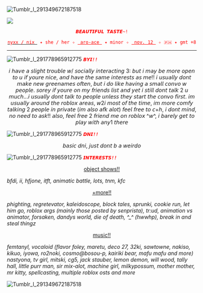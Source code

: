 ![Tumblr_l_291349672187518](https://github.com/user-attachments/assets/b997cfae-304e-4ef2-bf2a-264205becda2)

![](https://komarev.com/ghpvc/?username=sodapackyaoi&label=>w<&color=red)
  
<p align="center">
<code style=color:red>𝘽𝙀𝘼𝙐𝙏𝙄𝙁𝙐𝙇 𝙏𝘼𝙎𝙏𝙀~!</code>
</p>

<p align="center"> <ins> <code style="color : red">nyxx / nix </ins> ✦ she / her ✧ <ins> aro-ace </ins> ✦ minor ✧ <ins> nov. 12 </ins> ✧ 🇵🇭 ✦ gmt +8</code> </p> 

-----------

![Tumblr_l_291778965912775](https://github.com/user-attachments/assets/2b0a1cde-1803-4ca0-b001-43f777de38bf)
<code style="color : red">***𝘽𝙔𝙄!!***</code>

<p align="center">
𝘪 𝘩𝘢𝘷𝘦 𝘢 𝘴𝘭𝘪𝘨𝘩𝘵 𝘵𝘳𝘰𝘶𝘣𝘭𝘦 𝘸/ 𝘴𝘰𝘤𝘪𝘢𝘭𝘭𝘺 𝘪𝘯𝘵𝘦𝘳𝘢𝘤𝘵𝘪𝘯𝘨 3: 𝘣𝘶𝘵 𝘪 𝘮𝘢𝘺 𝘣𝘦 𝘮𝘰𝘳𝘦 𝘰𝘱𝘦𝘯 𝘵𝘰 𝘶 𝘪𝘧 𝘺𝘰𝘶𝘳𝘦 𝘯𝘪𝘤𝘦, 𝘢𝘯𝘥 𝘩𝘢𝘷𝘦 𝘵𝘩𝘦 𝘴𝘢𝘮𝘦 𝘪𝘯𝘵𝘦𝘳𝘦𝘴𝘵𝘴 𝘢𝘴 𝘮𝘦!! 𝘪 𝘶𝘴𝘶𝘢𝘭𝘭𝘺 𝘥𝘰𝘯𝘵 𝘮𝘢𝘬𝘦 𝘯𝘦𝘸 𝘨𝘳𝘦𝘦𝘯𝘢𝘮𝘦𝘴 𝘰𝘧𝘵𝘦𝘯, 𝘣𝘶𝘵 𝘪 𝘥𝘰 𝘭𝘪𝘬𝘦 𝘩𝘢𝘷𝘪𝘯𝘨 𝘢 𝘴𝘮𝘢𝘭𝘭 𝘤𝘰𝘯𝘷𝘰 𝘸 𝘱𝘦𝘰𝘱𝘭𝘦. 𝘴𝘰𝘳𝘦𝘺 𝘪𝘧 𝘺𝘰𝘶𝘳𝘦 𝘰𝘯 𝘮𝘺 𝘧𝘳𝘪𝘦𝘯𝘥𝘴 𝘭𝘪𝘴𝘵 𝘢𝘯𝘥 𝘺𝘦𝘵 𝘪 𝘴𝘵𝘪𝘭𝘭 𝘥𝘰𝘯𝘵 𝘵𝘢𝘭𝘬 2 𝘶 𝘮𝘶𝘤𝘩...𝘪 𝘶𝘴𝘶𝘢𝘭𝘭𝘺 𝘥𝘰𝘯𝘵 𝘵𝘢𝘭𝘬 𝘵𝘰 𝘱𝘦𝘰𝘱𝘭𝘦 𝘶𝘯𝘭𝘦𝘴𝘴 𝘵𝘩𝘦𝘺 𝘴𝘵𝘢𝘳𝘵 𝘵𝘩𝘦 𝘤𝘰𝘯𝘷𝘰 𝘧𝘪𝘳𝘴𝘵. 𝘪𝘮 𝘶𝘴𝘶𝘢𝘭𝘭𝘺 𝘢𝘳𝘰𝘶𝘯𝘥 𝘵𝘩𝘦 𝘳𝘰𝘣𝘭𝘰𝘹 𝘢𝘳𝘦𝘢𝘴, 𝘸2𝘪 𝘮𝘰𝘴𝘵 𝘰𝘧 𝘵𝘩𝘦 𝘵𝘪𝘮𝘦, 𝘪𝘮 𝘮𝘰𝘳𝘦 𝘤𝘰𝘮𝘧𝘺 𝘵𝘢𝘭𝘬𝘪𝘯𝘨 2 𝘱𝘦𝘰𝘱𝘭𝘦 𝘪𝘯 𝘱𝘳𝘪𝘷𝘢𝘵𝘦 (𝘪𝘮 𝘢𝘭𝘴𝘰 𝘢𝘧𝘬 𝘢𝘭𝘰𝘵) 𝘧𝘦𝘦𝘭 𝘧𝘳𝘦𝘦 𝘵𝘰 𝘤+𝘩, 𝘪 𝘥𝘰𝘯𝘵 𝘮𝘪𝘯𝘥, 𝘯𝘰 𝘯𝘦𝘦𝘥 𝘵𝘰 𝘢𝘴𝘬!! 𝘢𝘭𝘴𝘰, 𝘧𝘦𝘦𝘭 𝘧𝘳𝘦𝘦 2 𝘧𝘳𝘪𝘦𝘯𝘥 𝘮𝘦 𝘰𝘯 𝘳𝘰𝘣𝘭𝘰𝘹 ^𝘸^, 𝘪 𝘣𝘢𝘳𝘦𝘭𝘺 𝘨𝘦𝘵 𝘵𝘰 𝘱𝘭𝘢𝘺 𝘸𝘪𝘵𝘩 𝘢𝘯𝘺1 𝘵𝘩𝘦𝘳𝘦</p>


![Tumblr_l_291778965912775](https://github.com/user-attachments/assets/2b0a1cde-1803-4ca0-b001-43f777de38bf) <code style="color : red">***𝘿𝙉𝙄!!***</code>

<p align="center">
  𝘣𝘢𝘴𝘪𝘤 𝘥𝘯𝘪, 𝘫𝘶𝘴𝘵 𝘥𝘰𝘯𝘵 𝘣 𝘢 𝘸𝘦𝘪𝘳𝘥𝘰
  
![Tumblr_l_291778965912775](https://github.com/user-attachments/assets/2b0a1cde-1803-4ca0-b001-43f777de38bf) <code style="color : red">***𝙄𝙉𝙏𝙀𝙍𝙀𝙎𝙏𝙎!!***</code>
<p align="center">
  <ins> object shows!! </ins>

  *bfdi, ii, hfjone, itft, animatic battle, lots, tnm, kfc*

<p align="center">
  <ins> +more!! </ins>

*phighting, regretevator, kaleidoscope, block tales, sprunki, cookie run, let him go, roblox args (mainly those posted by senprista), tr:ud,
animation vs animator, forsaken, dandys world, die of death, ^_^ (hwwhp), break in and steal thingz*

<p align="center">
  <ins> music!! </ins>
  
*femtanyl, vocaloid (flavor foley, maretu, deco 27, 32ki, sawtowne, nakiso, kikuo, iyowa, ro2noki, cosmo@bosou-p, kairiki bear, mafu mafu and more) nastyona, tv girl, mitski, cg5, jack stauber, lemon demon, will wood, tally hall, little purr man, sir mix-alot, machine girl, milkypossum, mother mother, mr kitty, spellcasting, multiple roblox osts and more*


![Tumblr_l_291349672187518](https://github.com/user-attachments/assets/56599845-6cbd-44e2-a802-1441ddbb86e6)




